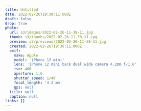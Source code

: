 ```yaml
---
title: Untitled
date: 2022-02-26T19:38:11.000Z
draft: false
drop: true
photo:
  url: s3/images/2022-02-26-11-38-11.jpg
  thumb: s3/thumbs/2022-02-26-11-38-11.jpg
  preview: s3/previews/2022-02-26-11-38-11.jpg
  created: 2022-02-26T19:38:11.000Z
  exif:
    make: Apple
    model: 'iPhone 12 mini'
    lens: 'iPhone 12 mini back dual wide camera 4.2mm f/1.6'
    iso: 400
    aperture: 1.6
    shutter_speed: 1/40
    focal_length: '4.2 mm'
    gps: null
  title: null
  caption: null
links: []
---
```

